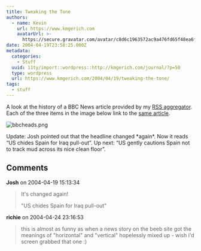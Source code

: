 ```yaml
---
title: Tweaking the Tone
authors:
  - name: Kevin
    url: https://www.kmgerich.com
    avatarUrl: >-
      https://secure.gravatar.com/avatar/c8d6c1963572ac9a476fd65f48ea6f3a1741d7ed3b6520563cf90cb984419f86?s=96&d=mm&r=g
date: 2004-04-19T23:58:25.000Z
metadata:
  categories:
    - Stuff
  uuid: 11ty/import::wordpress::http://kmgerich.com/journal/?p=50
  type: wordpress
  url: https://www.kmgerich.com/2004/04/19/tweaking-the-tone/
tags:
  - stuff
---
```

A look at the history of a BBC News article provided by my [RSS aggregator](http://flock.sourceforge.net). Each of the three items in the image below link to the [same article](http://news.bbc.co.uk/1/hi/world/americas/3640459.stm).

![bbcheads.png](http://kmgerich.com/archive/archive/images/bbcheads.png)

Update: Josh pointed out that the headline changed \*again\*. Now it reads “US chides Spain for Iraq pull-out”. Up next: “US gently cautions Spain not to track mud across its nice clean floor”.

## Comments

**Josh** on 2004-04-19 15:13:34
> It's changed again!
> 
> "US chides Spain for Iraq pull-out"

**richie** on 2004-04-24 23:16:53
> this is almost as funny as when a news story on the beeb site got the meanings of "horizontal" and "vertical" hopelessly mixed up - wish i'd screen grabbed that one :)
